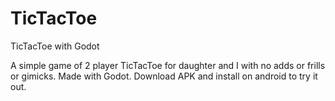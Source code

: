 # TicTacToe
TicTacToe with Godot

A simple game of 2 player TicTacToe for daughter and I with no adds or frills or gimicks. Made with Godot. 
Download APK and install on android to try it out. 
